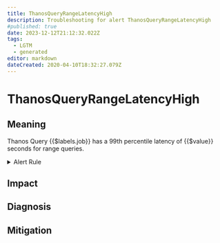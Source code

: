 ```yaml
---
title: ThanosQueryRangeLatencyHigh
description: Troubleshooting for alert ThanosQueryRangeLatencyHigh
#published: true
date: 2023-12-12T21:12:32.022Z
tags: 
  - LGTM
  - generated
editor: markdown
dateCreated: 2020-04-10T18:32:27.079Z
---
```


# ThanosQueryRangeLatencyHigh

## Meaning
[//]: # "Short paragraph that explains what the alert means"
Thanos Query {{$labels.job}} has a 99th percentile latency of {{$value}} seconds for range queries.

<details>
  <summary>Alert Rule</summary>

{{% rule "thanos/thanos-query.yml" "ThanosQueryRangeLatencyHigh" %}}

{{% comment %}}

```yaml
alert: ThanosQueryRangeLatencyHigh
expr: (histogram_quantile(0.99, sum by (job, le) (rate(http_request_duration_seconds_bucket{job=~".*thanos-query.*", handler="query_range"}[5m]))) > 90 and sum by (job) (rate(http_request_duration_seconds_count{job=~".*thanos-query.*", handler="query_range"}[5m])) > 0)
for: 10m
labels:
    severity: critical
annotations:
    summary: Thanos Query Range Latency High (instance {{ $labels.instance }})
    description: |-
        Thanos Query {{$labels.job}} has a 99th percentile latency of {{$value}} seconds for range queries.
          VALUE = {{ $value }}
          LABELS = {{ $labels }}
    runbook: https://github.com/srerun/prometheus-alerts/blob/main/content/runbooks/thanos-query/ThanosQueryRangeLatencyHigh.md

```

{{% /comment %}}

</details>


## Impact
[//]: # "What could / will happen if the alert is not addressed"



## Diagnosis
[//]: # "Steps to take to identify the cause of the problem"



## Mitigation
[//]: # "The steps necessary to resolve the alert"
